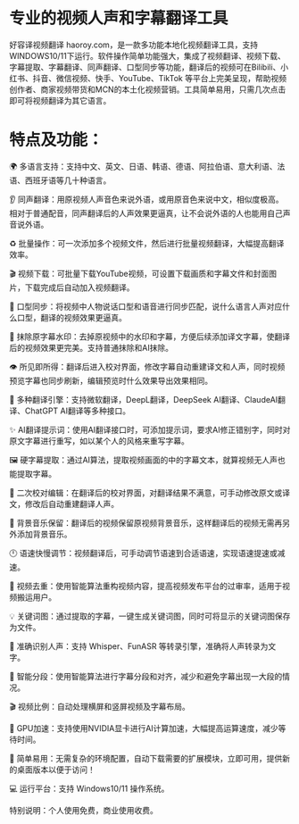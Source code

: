 
# 专业的视频人声和字幕翻译工具

好容译视频翻译 haoroy.com，是一款多功能本地化视频翻译工具，支持WINDOWS10/11下运行。软件操作简单功能强大，集成了视频翻译、视频下载、字幕提取、字幕翻译、同声翻译、口型同步等功能，翻译后的视频可在Bilibili、小红书、抖音、微信视频、快手、YouTube、TikTok 等平台上完美呈现，帮助视频创作者、商家视频带货和MCN的本土化视频营销。工具简单易用，只需几次点击即可将视频翻译为其它语言。

# 特点及功能：

🌍 多语言支持：支持中文、英文、日语、韩语、德语、阿拉伯语、意大利语、法语、西班牙语等几十种语言。

👂 同声翻译：用原视频人声音色来说外语，或用原音色来说中文，相似度极高。相对于普通配音，同声翻译后的人声效果更逼真，让不会说外语的人也能用自己声音说外语。

♻️ 批量操作：可一次添加多个视频文件，然后进行批量视频翻译，大幅提高翻译效率。

🎬 视频下载：可批量下载YouTube视频，可设置下载画质和字幕文件和封面图片，下载完成后自动加入视频翻译。

👄 口型同步：将视频中人物说话口型和语音进行同步匹配，说什么语言人声对应什么口型，翻译的视频效果更逼真。

🧹 抹除原字幕水印：去掉原视频中的水印和字幕，方便后续添加译文字幕，使翻译后的视频效果更完美。支持普通抹除和AI抹除。

👁️ 所见即所得：翻译后进入校对界面，修改字幕自动重建译文和人声，同时视频预览字幕也同步刷新，编辑预览时什么效果导出效果相同。

📖 多种翻译引擎：支持微软翻译，DeepL翻译，DeepSeek AI翻译、ClaudeAI翻译、ChatGPT AI翻译等多种接口。

✨ AI翻译提示词：使用AI翻译接口时，可添加提示词，要求AI修正错别字，同时对原文字幕进行重写，如以某个人的风格来重写字幕。

🖼️ 硬字幕提取：通过AI算法，提取视频画面的中的字幕文本，就算视频无人声也能提取字幕。

📝 二次校对编辑：在翻译后的校对界面，对翻译结果不满意，可手动修改原文或译文，修改后自动重建翻译人声。

🎵 背景音乐保留：翻译后的视频保留原视频背景音乐，这样翻译后的视频无需再另外添加背景音乐。

🕛 语速快慢调节：视频翻译后，可手动调节语速到合适语速，实现语速提速或减速。

🔁 视频去重：使用智能算法重构视频内容，提高视频发布平台的过审率，适用于视频搬运用户。

💡 关键词图：通过提取的字幕，一键生成关键词图，同时可将显示的关键词图保存为文件。

📜 准确识别人声：支持 Whisper、FunASR 等转录引擎，准确将人声转录为文字。

🧠 智能分段：使用智能算法进行字幕分段和对齐，减少和避免字幕出现一大段的情况。

🎬 视频比例：自动处理横屏和竖屏视频及字幕布局。

🚀 GPU加速：支持使用NVIDIA显卡进行AI计算加速，大幅提高运算速度，减少等待时间。

🧩 简单易用：无需复杂的环境配置，自动下载需要的扩展模块，立即可用，提供新的桌面版本以便于访问！

💻 运行平台：支持 Windows10/11 操作系统。

特别说明：个人使用免费，商业使用收费。

